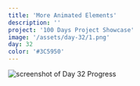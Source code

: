 ```yaml
---
title: 'More Animated Elements'
description: ''
project: '100 Days Project Showcase'
image: '/assets/day-32/1.png'
day: 32
color: '#3C5950'
---
```


![screenshot of Day 32 Progress](/assets/day-32/1.png)
